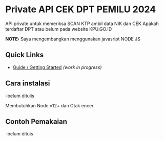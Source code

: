  # Private API CEK DPT PEMILU 2024
API private untuk memeriksa SCAN KTP ambil data NIK dan CEK Apakah terdaftar DPT atau belum pada website KPU.GO.ID 

**NOTE:** Saya mengembangkan menggunakan javasript NODE JS

## Quick Links

* [Guide / Getting Started](https://wwebjs.dev/guide) _(work in progress)_
 

## Cara instalasi
-belum ditulis
 

Membutuhkan  Node v12+  dan Otak encer

## Contoh Pemakaian
-belum dituis
